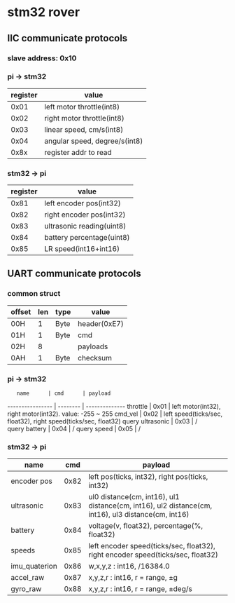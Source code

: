 # stm32 rover

## IIC communicate protocols

### slave address: 0x10

### pi -> stm32

register | value
-------- | --------------
0x01     | left motor throttle(int8)
0x02     | right motor throttle(int8)
0x03     | linear speed, cm/s(int8)
0x04     | angular speed, degree/s(int8)
0x8x     | register addr to read


### stm32 -> pi

register | value
-------- | --------------
0x81     | left encoder pos(int32)
0x82     | right encoder pos(int32)
0x83     | ultrasonic reading(uint8)
0x84     | battery percentage(uint8)
0x85     | LR speed(int16+int16)

## UART communicate protocols

### common struct

offset | len  | type | value
------ | ---- | ---- | --------
00H    | 1    | Byte | header(0xE7)
01H    | 1    | Byte | cmd
02H    | 8    |      | payloads
0AH    | 1    | Byte | checksum

### pi -> stm32

       name      | cmd      | payload
---------------- | -------- | --------------
       throttle  | 0x01     | left motor(int32), right motor(int32). value: -255 ~ 255
       cmd_vel   | 0x02     | left speed(ticks/sec, float32), right speed(ticks/sec, float32)
query ultrasonic | 0x03     | /         
  query battery  | 0x04     | /
  query speed    | 0x05     | /

### stm32 -> pi

  name     | cmd      | payload
---------- | -------- | --------------
encoder pos| 0x82     | left pos(ticks, int32), right pos(ticks, int32)
ultrasonic | 0x83     | ul0 distance(cm, int16), ul1 distance(cm, int16), ul2 distance(cm, int16), ul3 distance(cm, int16)
  battery  | 0x84     | voltage(v, float32), percentage(%, float32)
    speeds | 0x85     | left encoder speed(ticks/sec, float32), right encoder speed(ticks/sec, float32)
imu_quaterion | 0x86     | w,x,y,z : int16, /16384.0
accel_raw  | 0x87     | x,y,z,r : int16, r = range, ±g
gyro_raw   | 0x88     | x,y,z,r : int16, r = range, ±deg/s